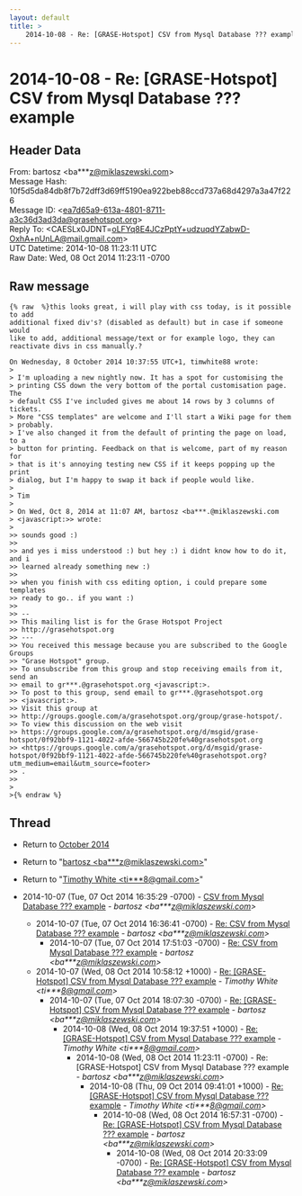 ```yaml
---
layout: default
title: >
    2014-10-08 - Re: [GRASE-Hotspot] CSV from Mysql Database ??? example
---
```


# 2014-10-08 - Re: [GRASE-Hotspot] CSV from Mysql Database ??? example

## Header Data

From: bartosz \<ba***z@miklaszewski.com\><br>
Message Hash: 10f5d5da84db8f7b72dff3d69ff5190ea922beb88ccd737a68d4297a3a47f226<br>
Message ID: \<ea7d65a9-613a-4801-8711-a3c36d3ad3da@grasehotspot.org\><br>
Reply To: \<CAESLx0JDNT=oLFYq8E4JCzPptY+udzuqdYZabwD-OxhA+nUnLA@mail.gmail.com\><br>
UTC Datetime: 2014-10-08 11:23:11 UTC<br>
Raw Date: Wed, 08 Oct 2014 11:23:11 -0700<br>

## Raw message

```
{% raw  %}this looks great, i will play with css today, is it possible to add 
additional fixed div's? (disabled as default) but in case if someone would 
like to add, additional message/text or for example logo, they can 
reactivate divs in css manually.?

On Wednesday, 8 October 2014 10:37:55 UTC+1, timwhite88 wrote:
>
> I'm uploading a new nightly now. It has a spot for customising the 
> printing CSS down the very bottom of the portal customisation page. The 
> default CSS I've included gives me about 14 rows by 3 columns of tickets. 
> More "CSS templates" are welcome and I'll start a Wiki page for them 
> probably.
> I've also changed it from the default of printing the page on load, to a 
> button for printing. Feedback on that is welcome, part of my reason for 
> that is it's annoying testing new CSS if it keeps popping up the print 
> dialog, but I'm happy to swap it back if people would like.
>
> Tim
>
> On Wed, Oct 8, 2014 at 11:07 AM, bartosz <ba***.@miklaszewski.com 
> <javascript:>> wrote:
>
>> sounds good :)
>>
>> and yes i miss understood :) but hey :) i didnt know how to do it, and i 
>> learned already something new :)
>>
>> when you finish with css editing option, i could prepare some templates 
>> ready to go.. if you want :)
>>
>> -- 
>> This mailing list is for the Grase Hotspot Project 
>> http://grasehotspot.org
>> --- 
>> You received this message because you are subscribed to the Google Groups 
>> "Grase Hotspot" group.
>> To unsubscribe from this group and stop receiving emails from it, send an 
>> email to gr***.@grasehotspot.org <javascript:>.
>> To post to this group, send email to gr***.@grasehotspot.org 
>> <javascript:>.
>> Visit this group at 
>> http://groups.google.com/a/grasehotspot.org/group/grase-hotspot/.
>> To view this discussion on the web visit 
>> https://groups.google.com/a/grasehotspot.org/d/msgid/grase-hotspot/0f92bbf9-1121-4022-afde-566745b220fe%40grasehotspot.org 
>> <https://groups.google.com/a/grasehotspot.org/d/msgid/grase-hotspot/0f92bbf9-1121-4022-afde-566745b220fe%40grasehotspot.org?utm_medium=email&utm_source=footer>
>> .
>>
>
>{% endraw %}
```

## Thread

+ Return to [October 2014](/archive/2014/10)

+ Return to "[bartosz <ba***z<span>@</span>miklaszewski.com>](/authors/ba___z_at_miklaszewski_com)"
+ Return to "[Timothy White <ti***8<span>@</span>gmail.com>](/authors/ti___8_at_gmail_com)"

+ 2014-10-07 (Tue, 07 Oct 2014 16:35:29 -0700) - [CSV from Mysql Database ??? example](/archive/2014/10/50d6526c75b7b09d7284b55d4460a6ace150f25666fcb96343ac4f872486f083) - _bartosz \<ba***z@miklaszewski.com\>_
  + 2014-10-07 (Tue, 07 Oct 2014 16:36:41 -0700) - [Re: CSV from Mysql Database ??? example](/archive/2014/10/56a497f801a87f46c9ec88eedff7d428d3472698298fbae58ad74fc0723fd835) - _bartosz \<ba***z@miklaszewski.com\>_
    + 2014-10-07 (Tue, 07 Oct 2014 17:51:03 -0700) - [Re: CSV from Mysql Database ??? example](/archive/2014/10/d12bd6ce68f1abac6a4c0d4b022dbc6a546c5890e05ddab91e3f9993822653aa) - _bartosz \<ba***z@miklaszewski.com\>_
  + 2014-10-07 (Wed, 08 Oct 2014 10:58:12 +1000) - [Re: [GRASE-Hotspot] CSV from Mysql Database ??? example](/archive/2014/10/bed628a2419f9e8591623e0a3fb1363c9818a7de84d3e91e70bf4be9cc2584a1) - _Timothy White \<ti***8@gmail.com\>_
    + 2014-10-07 (Tue, 07 Oct 2014 18:07:30 -0700) - [Re: [GRASE-Hotspot] CSV from Mysql Database ??? example](/archive/2014/10/22b005e64c654a23f99becf00d24cd71c78c314b5d262535f1fd60523d6b3e9f) - _bartosz \<ba***z@miklaszewski.com\>_
      + 2014-10-08 (Wed, 08 Oct 2014 19:37:51 +1000) - [Re: [GRASE-Hotspot] CSV from Mysql Database ??? example](/archive/2014/10/3ec709030c8a2612c08b3d9caa327d4eb3ff4d45bbf2e2ac9d9087bade2d1a9d) - _Timothy White \<ti***8@gmail.com\>_
        + 2014-10-08 (Wed, 08 Oct 2014 11:23:11 -0700) - Re: [GRASE-Hotspot] CSV from Mysql Database ??? example - _bartosz \<ba***z@miklaszewski.com\>_
          + 2014-10-08 (Thu, 09 Oct 2014 09:41:01 +1000) - [Re: [GRASE-Hotspot] CSV from Mysql Database ??? example](/archive/2014/10/bfa03b289b724f7390bfcf77d8484502a008fc340e7c57c94b8ca479f8344f67) - _Timothy White \<ti***8@gmail.com\>_
            + 2014-10-08 (Wed, 08 Oct 2014 16:57:31 -0700) - [Re: [GRASE-Hotspot] CSV from Mysql Database ??? example](/archive/2014/10/3d1be48b4c9a8906dd149daf40b277fb45a48da3a361b4349e77605b11d6975a) - _bartosz \<ba***z@miklaszewski.com\>_
              + 2014-10-08 (Wed, 08 Oct 2014 20:33:09 -0700) - [Re: [GRASE-Hotspot] CSV from Mysql Database ??? example](/archive/2014/10/388a98467307a0460d94b0d4e5260054300c05e401dc8441638fef00db0dfb92) - _bartosz \<ba***z@miklaszewski.com\>_

